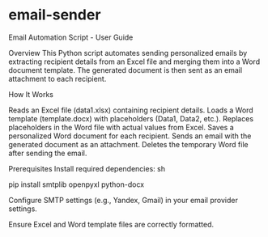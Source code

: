 # email-sender
Email Automation Script - User Guide

Overview
This Python script automates sending personalized emails by extracting recipient details from an Excel file and merging them into a Word document template. The generated document is then sent as an email attachment to each recipient.

How It Works

Reads an Excel file (data1.xlsx) containing recipient details.
Loads a Word template (template.docx) with placeholders (Data1, Data2, etc.).
Replaces placeholders in the Word file with actual values from Excel.
Saves a personalized Word document for each recipient.
Sends an email with the generated document as an attachment.
Deletes the temporary Word file after sending the email.

Prerequisites
Install required dependencies:
sh

pip install smtplib openpyxl python-docx

Configure SMTP settings (e.g., Yandex, Gmail) in your email provider settings.

Ensure Excel and Word template files are correctly formatted.
